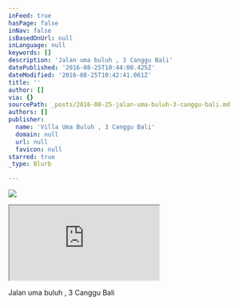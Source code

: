 ```yaml
---
inFeed: true
hasPage: false
inNav: false
isBasedOnUrl: null
inLanguage: null
keywords: []
description: 'Jalan uma buluh , 3 Canggu Bali'
datePublished: '2016-08-25T10:44:00.425Z'
dateModified: '2016-08-25T10:42:41.061Z'
title: ''
author: []
via: {}
sourcePath: _posts/2016-08-25-jalan-uma-buluh-3-canggu-bali.md
authors: []
publisher:
  name: 'Villa Uma Buluh , 3 Canggu Bali'
  domain: null
  url: null
  favicon: null
starred: true
_type: Blurb

---
```

![](https://the-grid-user-content.s3-us-west-2.amazonaws.com/53231839-5078-476d-89b5-70e8e0a0a7f3.jpg)

<iframe src="https://the-grid.github.io/ed-location/?latitude=-8.56133089156368&amp;longitude=115.17242431640624&amp;zoom=13&amp;address=Bali%2C%20Indonesia" style=""></iframe>

Jalan uma buluh , 3 Canggu Bali